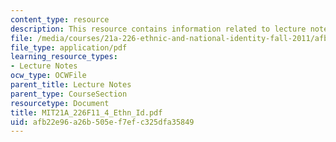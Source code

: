 ```yaml
---
content_type: resource
description: This resource contains information related to lecture notes.
file: /media/courses/21a-226-ethnic-and-national-identity-fall-2011/afb22e96a26b505ef7efc325dfa35849_MIT21A_226F11_4_Ethn_Id.pdf
file_type: application/pdf
learning_resource_types:
- Lecture Notes
ocw_type: OCWFile
parent_title: Lecture Notes
parent_type: CourseSection
resourcetype: Document
title: MIT21A_226F11_4_Ethn_Id.pdf
uid: afb22e96-a26b-505e-f7ef-c325dfa35849
---
```

